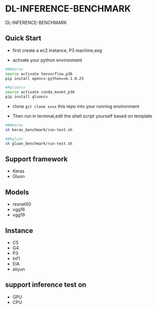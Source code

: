 # DL-INFERENCE-BENCHMARK

DL-INFERENCE-BENCHMARK

## Quick Start

* first create a ec2 instance, P3 machine,exg

* activate your python environment 

```bash
###keras
source activate tensorflow_p36
pip install opencv-python==4.1.0.25

##gluoncv
source activate conda_mxnet_p36
pip install gluoncv
```


* clone `git clone xxxx` this repo into your running environment

* Then run in terminal,edit the shell script yourself based on template

```bash
###keras
sh keras_benchmark/run-test.sh

###gluon
sh gluon_benchmark/run-test.sh
```

## Support framework
* Keras
* Gluon

## Models
* resnet50 
* vgg16
* vgg19

## Instance 
* C5
* G4
* P3
* Inf1
* EIA
* aliyun

## support inference test on
* GPU
* CPU

